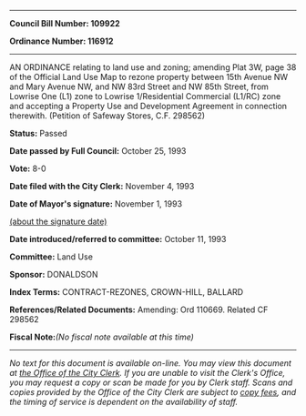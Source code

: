 

********

**Council Bill Number: 109922**
   
**Ordinance Number: 116912**
********

 AN ORDINANCE relating to land use and zoning; amending Plat 3W, page 38 of the Official Land Use Map to rezone property between 15th Avenue NW and Mary Avenue NW, and NW 83rd Street and NW 85th Street, from Lowrise One (L1) zone to Lowrise 1/Residential Commercial (L1/RC) zone and accepting a Property Use and Development Agreement in connection therewith. (Petition of Safeway Stores, C.F. 298562)

**Status:** Passed
   
**Date passed by Full Council:** October 25, 1993
   
**Vote:** 8-0
   
**Date filed with the City Clerk:** November 4, 1993
   
**Date of Mayor's signature:** November 1, 1993
   
[(about the signature date)](/~public/approvaldate.htm)
   
   
   
**Date introduced/referred to committee:** October 11, 1993
   
**Committee:** Land Use
   
**Sponsor:** DONALDSON
   
   
**Index Terms:** CONTRACT-REZONES, CROWN-HILL, BALLARD

**References/Related Documents:** Amending: Ord 110669. Related CF 298562

**Fiscal Note:**_(No fiscal note available at this time)_
********

_No text for this document is available on-line. You may view this document at [the Office of the City Clerk](http://www.seattle.gov/leg/clerk/contactUs.htm). If you are unable to visit the Clerk's Office, you may request a copy or scan be made for you by Clerk staff. Scans and copies provided by the Office of the City Clerk are subject to [copy fees](http://clerk.seattle.gov/~public/clerkfees.htm), and the timing of service is dependent on the availability of staff._

